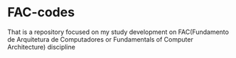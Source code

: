 # FAC-codes
That is a repository focused on my study development on FAC(Fundamento de Arquitetura de Computadores or Fundamentals of Computer Architecture) discipline
